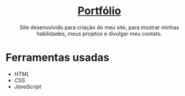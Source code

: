 <h1 align="center">
    <a href="https://vicenzofarias.netlify.app/" target="__blank">Portfólio</a>
</h1>
<p align="center">Site desenvolvido para criação do meu site, para mostrar minhas habilidades, meus projetos e divulgar meu contato.</p>
<h1>Ferramentas usadas</h1>
<ul>
<li><i class="uil uil-html5">HTML</i></li>
<li><i class="uil uil-css3-simple">CSS</i></li>
<li><i class="uil uil-java-script">JavaScript</i></li>
</ul>
